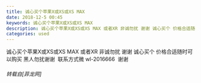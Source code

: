 ```yaml
---
title: 诚心买个苹果X或XS或XS MAX
date: 2018-12-5 00:45
keywords: 诚心买个苹果X或XS或XS MAX
description: 诚心买个苹果X或XS或XS MAX 或者XR 非诚勿扰 谢谢 诚心买个 价格合适随时可以购买 黑人勿扰谢谢  联系方式微 wl-2016666  谢谢
categories: used
---
```

<td class="t_f" id="postmessage_2408873">

诚心买个苹果X或XS或XS MAX 或者XR 非诚勿扰 谢谢 诚心买个 价格合适随时可以购买 黑人勿扰谢谢  联系方式微 wl-2016666  谢谢</td>
###### 转载自[菲龙网]